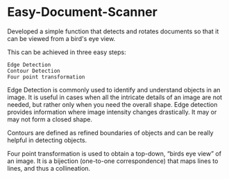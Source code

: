 # Easy-Document-Scanner
Developed a simple function that detects and rotates documents so that it can be viewed from a bird's eye view.

This can be achieved in three easy steps:

    Edge Detection
    Contour Detection
    Four point transformation

Edge Detection is commonly used to identify and understand objects in an image. It is useful in cases when all the intricate details of an image are not needed, but rather only when you need the overall shape. Edge detection provides information where image intensity changes drastically. It may or may not form a closed shape.

Contours are defined as refined boundaries of objects and can be really helpful in detecting objects.

Four point transformation is used to obtain a top-down, “birds eye view” of an image. It is a bijection (one-to-one correspondence) that maps lines to lines, and thus a collineation.
